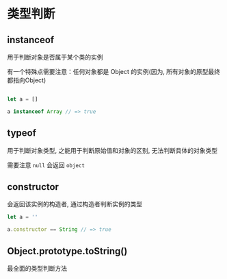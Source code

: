 # 类型判断

## instanceof

用于判断对象是否属于某个类的实例

有一个特殊点需要注意：任何对象都是 Object 的实例(因为, 所有对象的原型最终都指向Object)

```js

let a = []

a instanceof Array // => true

```

## typeof

用于判断对象类型, 之能用于判断原始值和对象的区别, 无法判断具体的对象类型

需要注意 `null` 会返回 `object`

## constructor

会返回该实例的构造者, 通过构造者判断实例的类型

```js
let a = ''

a.constructor == String // => true
```

## Object.prototype.toString()

最全面的类型判断方法
